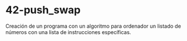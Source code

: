 # 42-push_swap
Creación de un programa con un algoritmo para ordenador un listado de números con una lista de instrucciones específicas.
